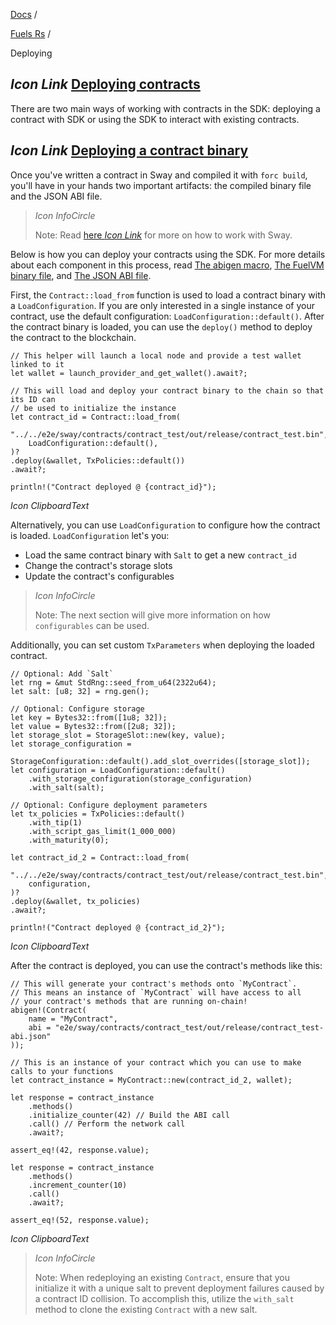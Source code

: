 [Docs](https://docs.fuel.network/) /

[Fuels Rs](https://docs.fuel.network/docs/fuels-rs/) /

Deploying

## _Icon Link_ [Deploying contracts](https://docs.fuel.network/docs/fuels-rs/deploying/\#deploying-contracts)

There are two main ways of working with contracts in the SDK: deploying a contract with SDK or using the SDK to interact with existing contracts.

## _Icon Link_ [Deploying a contract binary](https://docs.fuel.network/docs/fuels-rs/deploying/\#deploying-a-contract-binary)

Once you've written a contract in Sway and compiled it with `forc build`, you'll have in your hands two important artifacts: the compiled binary file and the JSON ABI file.

> _Icon InfoCircle_
>
> Note: Read [here _Icon Link_](https://docs.fuel.network/guides/quickstart/) for more on how to work with Sway.

Below is how you can deploy your contracts using the SDK. For more details about each component in this process, read [The abigen macro](https://docs.fuel.network/docs/fuels-rs/abigen/the-abigen-macro/), [The FuelVM binary file](https://docs.fuel.network/docs/fuels-rs/deploying/the-fuelvm-binary-file/), and [The JSON ABI file](https://docs.fuel.network/docs/fuels-rs/abigen/the-json-abi-file/).

First, the `Contract::load_from` function is used to load a contract binary with a `LoadConfiguration`. If you are only interested in a single instance of your contract, use the default configuration: `LoadConfiguration::default()`. After the contract binary is loaded, you can use the `deploy()` method to deploy the contract to the blockchain.

```fuel_Box fuel_Box-idXKMmm-css
// This helper will launch a local node and provide a test wallet linked to it
let wallet = launch_provider_and_get_wallet().await?;

// This will load and deploy your contract binary to the chain so that its ID can
// be used to initialize the instance
let contract_id = Contract::load_from(
    "../../e2e/sway/contracts/contract_test/out/release/contract_test.bin",
    LoadConfiguration::default(),
)?
.deploy(&wallet, TxPolicies::default())
.await?;

println!("Contract deployed @ {contract_id}");
```

_Icon ClipboardText_

Alternatively, you can use `LoadConfiguration` to configure how the contract is loaded. `LoadConfiguration` let's you:

- Load the same contract binary with `Salt` to get a new `contract_id`
- Change the contract's storage slots
- Update the contract's configurables

> _Icon InfoCircle_
>
> Note: The next section will give more information on how `configurables` can be used.

Additionally, you can set custom `TxParameters` when deploying the loaded contract.

```fuel_Box fuel_Box-idXKMmm-css
// Optional: Add `Salt`
let rng = &mut StdRng::seed_from_u64(2322u64);
let salt: [u8; 32] = rng.gen();

// Optional: Configure storage
let key = Bytes32::from([1u8; 32]);
let value = Bytes32::from([2u8; 32]);
let storage_slot = StorageSlot::new(key, value);
let storage_configuration =
    StorageConfiguration::default().add_slot_overrides([storage_slot]);
let configuration = LoadConfiguration::default()
    .with_storage_configuration(storage_configuration)
    .with_salt(salt);

// Optional: Configure deployment parameters
let tx_policies = TxPolicies::default()
    .with_tip(1)
    .with_script_gas_limit(1_000_000)
    .with_maturity(0);

let contract_id_2 = Contract::load_from(
    "../../e2e/sway/contracts/contract_test/out/release/contract_test.bin",
    configuration,
)?
.deploy(&wallet, tx_policies)
.await?;

println!("Contract deployed @ {contract_id_2}");
```

_Icon ClipboardText_

After the contract is deployed, you can use the contract's methods like this:

```fuel_Box fuel_Box-idXKMmm-css
// This will generate your contract's methods onto `MyContract`.
// This means an instance of `MyContract` will have access to all
// your contract's methods that are running on-chain!
abigen!(Contract(
    name = "MyContract",
    abi = "e2e/sway/contracts/contract_test/out/release/contract_test-abi.json"
));

// This is an instance of your contract which you can use to make calls to your functions
let contract_instance = MyContract::new(contract_id_2, wallet);

let response = contract_instance
    .methods()
    .initialize_counter(42) // Build the ABI call
    .call() // Perform the network call
    .await?;

assert_eq!(42, response.value);

let response = contract_instance
    .methods()
    .increment_counter(10)
    .call()
    .await?;

assert_eq!(52, response.value);
```

_Icon ClipboardText_

> _Icon InfoCircle_
>
> Note: When redeploying an existing `Contract`, ensure that you initialize it with a unique salt to prevent deployment failures caused by a contract ID collision. To accomplish this, utilize the `with_salt` method to clone the existing `Contract` with a new salt.